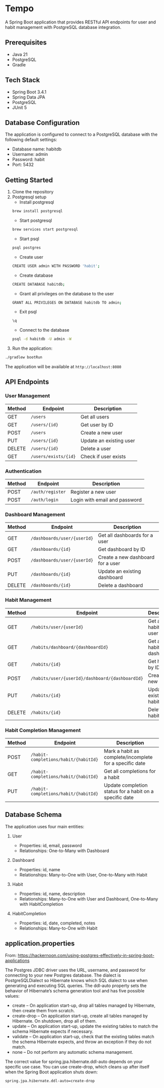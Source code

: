 # Tempo

A Spring Boot application that provides RESTful API endpoints for user and habit management with PostgreSQL database integration.

## Prerequisites

- Java 21
- PostgreSQL
- Gradle

## Tech Stack

- Spring Boot 3.4.1
- Spring Data JPA
- PostgreSQL
- JUnit 5

## Database Configuration

The application is configured to connect to a PostgreSQL database with the following default settings:

- Database name: habitdb
- Username: admin
- Password: habit
- Port: 5432

## Getting Started

1. Clone the repository
2. Postgresql setup
    - Install postgresql
    ```bash
    brew install postgresql
    ```
    - Start postgresql
    ```bash
    brew services start postgresql
    ```
    - Start psql
    ```bash
    psql postgres
    ```
    - Create user
    ```bash
    CREATE USER admin WITH PASSWORD 'habit';
    ```
    - Create database
    ```bash
    CREATE DATABASE habitdb;
    ```
    - Grant all privileges on the database to the user
    ```bash
    GRANT ALL PRIVILEGES ON DATABASE habitdb TO admin;
    ```
    - Exit psql
    ```bash
    \q
    ```
    - Connect to the database
    ```bash
    psql -d habitdb -U admin -W
    ```
3. Run the application:
```bash
./gradlew bootRun
```
The application will be available at `http://localhost:8080`

## API Endpoints

### User Management

| Method | Endpoint | Description |
|--------|----------|-------------|
| GET | `/users` | Get all users |
| GET | `/users/{id}` | Get user by ID |
| POST | `/users` | Create a new user |
| PUT | `/users/{id}` | Update an existing user |
| DELETE | `/users/{id}` | Delete a user |
| GET | `/users/exists/{id}` | Check if user exists |

### Authentication

| Method | Endpoint | Description |
|--------|----------|-------------|
| POST | `/auth/register` | Register a new user |
| POST | `/auth/login` | Login with email and password |

### Dashboard Management

| Method | Endpoint | Description |
|--------|----------|-------------|
| GET | `/dashboards/user/{userId}` | Get all dashboards for a user |
| GET | `/dashboards/{id}` | Get dashboard by ID |
| POST | `/dashboards/user/{userId}` | Create a new dashboard for a user |
| PUT | `/dashboards/{id}` | Update an existing dashboard |
| DELETE | `/dashboards/{id}` | Delete a dashboard |

### Habit Management

| Method | Endpoint | Description |
|--------|----------|-------------|
| GET | `/habits/user/{userId}` | Get all habits for a user |
| GET | `/habits/dashboard/{dashboardId}` | Get all habits in a dashboard |
| GET | `/habits/{id}` | Get habit by ID |
| POST | `/habits/user/{userId}/dashboard/{dashboardId}` | Create a new habit |
| PUT | `/habits/{id}` | Update an existing habit |
| DELETE | `/habits/{id}` | Delete a habit |

### Habit Completion Management

| Method | Endpoint | Description |
|--------|----------|-------------|
| POST | `/habit-completions/habit/{habitId}` | Mark a habit as complete/incomplete for a specific date |
| GET | `/habit-completions/habit/{habitId}` | Get all completions for a habit |
| PUT | `/habit-completions/habit/{habitId}` | Update completion status for a habit on a specific date |


## Database Schema

The application uses four main entities:

1. User
   - Properties: id, email, password
   - Relationships: One-to-Many with Dashboard

2. Dashboard
   - Properties: id, name
   - Relationships: Many-to-One with User, One-to-Many with Habit

3. Habit
   - Properties: id, name, description
   - Relationships: Many-to-One with User and Dashboard, One-to-Many with HabitCompletion

4. HabitCompletion
   - Properties: id, date, completed, notes
   - Relationships: Many-to-One with Habit

## application.properties

From: https://hackernoon.com/using-postgres-effectively-in-spring-boot-applications

The Postgres JDBC driver uses the URL, username, and password for connecting to your new Postgres database. The dialect is PostgreSQLDialect so Hibernate knows which SQL dialect to use when generating and executing SQL queries. The ddl-auto property sets the behavior of Hibernate’s schema generation tool and has five possible values:


- create – On application start-up, drop all tables managed by Hibernate, then create them from scratch.
- create-drop – On application start-up, create all tables managed by Hibernate. On shutdown, drop all of them.
- update – On application start-up, update the existing tables to match the schema Hibernate expects if necessary.
- validate – On application start-up, check that the existing tables match the schema Hibernate expects, and throw an exception if they do not match.
- none – Do not perform any automatic schema management.


The correct value for spring.jpa.hibernate.ddl-auto depends on your specific use case. You can use create-drop, which cleans up after itself when the Spring Boot application shuts down:
```bash
spring.jpa.hibernate.ddl-auto=create-drop
```
